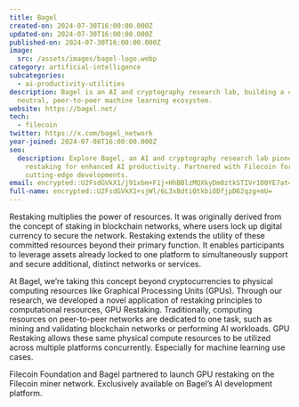 ```yaml
---
title: Bagel
created-on: 2024-07-30T16:00:00.000Z
updated-on: 2024-07-30T16:00:00.000Z
published-on: 2024-07-30T16:00:00.000Z
image:
  src: /assets/images/bagel-logo.webp
category: artificial-intelligence
subcategories:
  - ai-productivity-utilities
description: Bagel is an AI and cryptography research lab, building a credibly
  neutral, peer-to-peer machine learning ecosystem.
website: https://bagel.net/
tech:
  - filecoin
twitter: https://x.com/bagel_network
year-joined: 2024-07-08T16:00:00.000Z
seo:
  description: Explore Bagel, an AI and cryptography research lab pioneering GPU
    restaking for enhanced AI productivity. Partnered with Filecoin for
    cutting-edge developments.
email: encrypted::U2FsdGVkX1/j91xbm+F1j+HhBBlzMQXkyDm0ztkSTIVr1O0YE7at4hfw3CwszEXA
full-name: encrypted::U2FsdGVkX1+sjWl/6L3xBdtiQtkbiODfjpD62qzg+mU=
---
```


Restaking multiplies the power of resources. It was originally derived from the concept of staking in blockchain networks, where users lock up digital currency to secure the network. Restaking extends the utility of these committed resources beyond their primary function. It enables participants to leverage assets already locked to one platform to simultaneously support and secure additional, distinct networks or services.

At Bagel, we’re taking this concept beyond cryptocurrencies to physical computing resources like Graphical Processing Units (GPUs). Through our research, we developed a novel application of restaking principles to computational resources, GPU Restaking. Traditionally, computing resources on peer-to-peer networks are dedicated to one task, such as mining and validating blockchain networks or performing AI workloads. GPU Restaking allows these same physical compute resources to be utilized across multiple platforms concurrently. Especially for machine learning use cases.

Filecoin Foundation and Bagel partnered to launch GPU restaking on the Filecoin miner network. Exclusively available on Bagel’s AI development platform.

